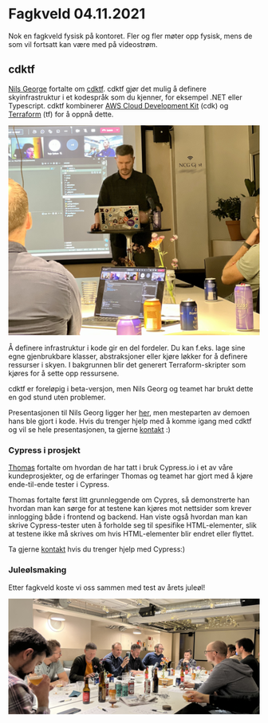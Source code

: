 # Fagkveld 04.11.2021

Nok en fagkveld fysisk på kontoret. Fler og fler møter opp fysisk, mens de som vil fortsatt kan være med på videostrøm.

## cdktf

[Nils George](https://novanet.no/menneskene/nils-georg-skutle) fortalte om [cdktf](https://learn.hashicorp.com/tutorials/terraform/cdktf). cdktf gjør det mulig å definere skyinfrastruktur i et kodespråk som du kjenner, for eksempel .NET eller Typescript. cdktf kombinerer [AWS Cloud Development Kit](https://aws.amazon.com/cdk/) (cdk) og [Terraform](https://www.terraform.io/) (tf) for å oppnå dette.

![Nils Georg presenterer](https://github.com/novanet/fagkvelder/blob/master/docs/20211104/content/IMG_9008.png)

Å definere infrastruktur i kode gir en del fordeler. Du kan f.eks. lage sine egne gjenbrukbare klasser, abstraksjoner eller kjøre løkker for å definere ressurser i skyen. I bakgrunnen blir det generert Terraform-skripter som kjøres for å sette opp ressursene.

cdktf er foreløpig i beta-versjon, men Nils Georg og teamet har brukt dette en god stund uten problemer.

Presentasjonen til Nils Georg ligger her [her](https://github.com/novanet/fagkvelder/blob/master/docs/20211104/content/cdktf.pdf), men mesteparten av demoen hans ble gjort i kode. Hvis du trenger hjelp med å komme igang med cdktf og vil se hele presentasjonen, ta gjerne [kontakt](mailto:cto@novanet.no) :)

### Cypress i prosjekt

[Thomas](https://novanet.no/menneskene/thomas-karoliussen[]) fortalte om hvordan de har tatt i bruk Cypress.io i et av våre kundeprosjekter, og de erfaringer Thomas og teamet har gjort med å kjøre ende-til-ende tester i Cypress.

Thomas fortalte først litt grunnleggende om Cypres, så demonstrerte han hvordan man kan sørge for at testene kan kjøres mot nettsider som krever innlogging både i frontend og backend. Han viste også hvordan man kan skrive Cypress-tester uten å forholde seg til spesifike HTML-elementer, slik at testene ikke må skrives om hvis HTML-elementer blir endret eller flyttet.

Ta gjerne [kontakt](mailto:cto@novanet.no) hvis du trenger hjelp med Cypress:)

### Juleølsmaking

Etter fagkveld koste vi oss sammen med test av årets juleøl!

![Juleølsmaking](https://github.com/novanet/fagkvelder/blob/master/docs/20211104/content/IMG_9032.png)
